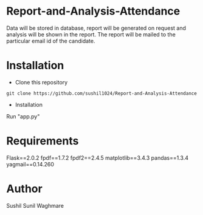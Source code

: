 # Report-and-Analysis-Attendance

Data will be stored in database, report will be generated on request and analysis will be shown in the report. The report will be mailed to the particular email id of the candidate.

# Installation

- Clone this repository
```
git clone https://github.com/sushil1024/Report-and-Analysis-Attendance
```

- Installation

Run "app.py"


# Requirements
Flask==2.0.2
fpdf==1.7.2
fpdf2==2.4.5
matplotlib==3.4.3
pandas==1.3.4
yagmail==0.14.260


# Author
Sushil Sunil Waghmare

